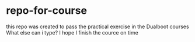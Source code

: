 # repo-for-course
this repo was created to pass the practical exercise  in the Dualboot courses 
What else can i type?
I hope I finish the cource on time
